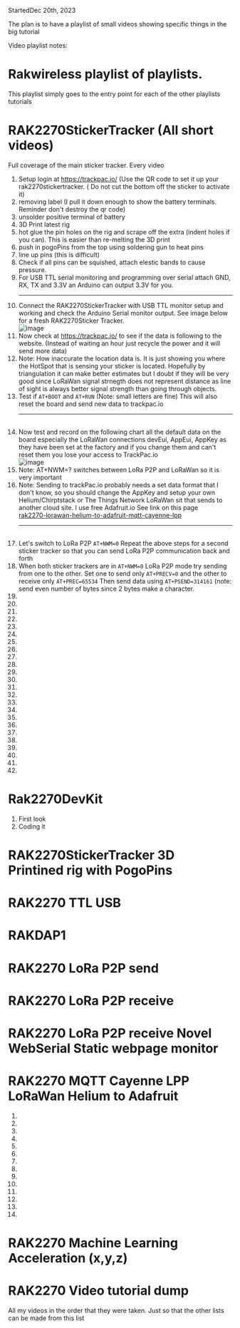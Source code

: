 


StartedDec 20th, 2023

The plan is to have a playlist of small videos showing specific things in the big tutorial

Video playlist notes:

# Rakwireless playlist of playlists. 

This playlist simply goes to the entry point for each of the other playlists tutorials


# RAK2270StickerTracker (All short videos)

Full coverage of the main sticker tracker. Every video

1. Setup login at https://trackpac.io/  (Use the QR code to set it up your rak2270stickertracker. ( Do not cut the bottom off the sticker to activate it)
1. removing label (I pull it down enough to show the battery terminals. Reminder don't destroy the qr code)
1. unsolder positive terminal of battery
1. 3D Print latest rig
1. hot glue the pin holes on the rig and scrape off the extra (indent holes if you can). This is easier than re-melting the 3D print
1. push in pogoPins from the top using soldering gun to heat pins
1. line up pins (this is difficult)
1. Check if all pins can be squished, attach elestic bands to cause pressure.
1. For USB TTL serial monitoring and programming over serial attach GND, RX, TX and 3.3V an Arduino can output 3.3V for you. <hr> 
1. Connect the RAK2270StickerTracker with USB TTL monitor setup and working and check the Arduino Serial monitor output. See image below for a fresh RAK2270Sticker Tracker. <br>
![image](https://github.com/hpssjellis/mcu-stable-edu-launch/assets/5605614/99e4299e-27b2-4385-8317-00950a99aea8)
1. Now check at https://trackpac.io/ to see if the data is following to the website. (Instead of waiting an hour just recycle the power and it will send more data)
1. Note: How inaccurate the location data is. It is just showing you where the HotSpot that is sensing your sticker is located. Hopefully by triangulation it can make better estimates but I doubt if they will be very good since LoRaWan signal strnegth does not represent distance as line of sight is always better signal strength than going through objects.
1. Test if ```AT+BOOT``` and ```AT+RUN``` (Note: small letters are fine) This will also reset the board and send new data to trackpac.io <hr><br>
1. Now test and record on the following chart all the default data on the board especially the LoRaWan connections devEui, AppEui, AppKey as they have been set at the factory and if you change them and can't reset them you lose your access to TrackPac.io <br> 
![image](https://github.com/hpssjellis/mcu-stable-edu-launch/assets/5605614/88614bf7-9d71-4b27-bc9a-266105ce0506)
1. Note: AT+NWM=?    switches between LoRa P2P and LoRaWan so it is very important
1. Note: Sending to trackPac.io probably needs a set data format that I don't know, so you should change the AppKey and setup your own Helium/Chirptstack or The Things Network LoRaWan sit that sends to another cloud site. I use free Adafruit.io See link on this page  <br>[rak2270-lorawan-helium-to-adafruit-mqtt-cayenne-lpp](https://github.com/hpssjellis/mcu-stable-edu-launch/blob/main/rak2270-sticker-tracker/video-playlist.md#rak2270-lorawan-helium-to-adafruit-mqtt-cayenne-lpp)  <hr> <br>
1. Let's switch to LoRa P2P ```AT+NWM=0``` Repeat the above steps for a second sticker tracker so that you can send LoRa P2P communication back and forth
1. When both sticker trackers are in  ```AT+NWM=0``` LoRa P2P mode try sending from one to the other. Set one to send only ```AT+PRECV=0``` and the other to receive only  ```AT+PREC=65534``` Then send data using ```AT+PSEND=314161``` (note: send even number of bytes since 2 bytes make a character.
1.
1.
1.
1.
1.
1.
1.
1.
1.
1.
1.
1.
1.
1.
1.
1.
1.
1.
1.
1.
1.
1.
1.
1.







# Rak2270DevKit
1. First look
2. Coding it


# RAK2270StickerTracker 3D Printined rig with PogoPins

# RAK2270 TTL USB

# RAKDAP1

# RAK2270 LoRa P2P send

# RAK2270 LoRa P2P receive 

# RAK2270 LoRa P2P receive Novel WebSerial Static webpage monitor

# RAK2270 MQTT Cayenne LPP LoRaWan Helium to Adafruit 

1. 
1. 
1. 
1. 
1. 
1. 
1. 
1. 
1. 
1. 
1. 
1. 
1. 
1. 

# RAK2270 Machine Learning Acceleration (x,y,z)




# RAK2270 Video tutorial dump
All my videos in the order that they were taken. Just so that the other lists can be made from this list


















